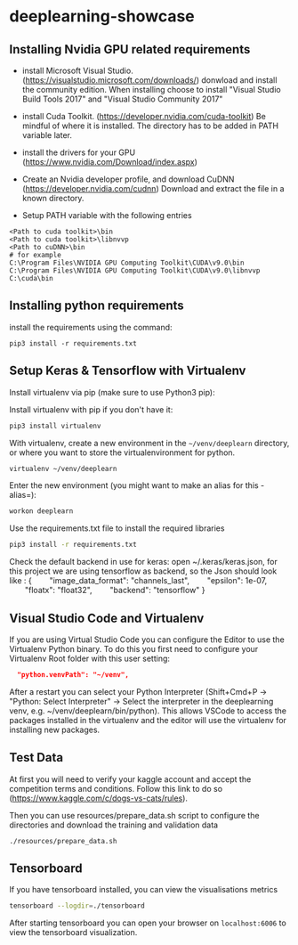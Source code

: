 # deeplearning-showcase


## Installing Nvidia GPU related requirements

- install Microsoft Visual Studio. (https://visualstudio.microsoft.com/downloads/)
  donwload and install the community edition. When installing choose to install "Visual Studio Build Tools 2017" and "Visual Studio Community 2017" 

- install Cuda Toolkit. (https://developer.nvidia.com/cuda-toolkit)
  Be mindful of where it is installed. The directory has to be added in PATH variable later.
  
- install the drivers for your GPU (https://www.nvidia.com/Download/index.aspx)

- Create an Nvidia developer profile, and download CuDNN (https://developer.nvidia.com/cudnn)
  Download and extract the file in a known directory.

- Setup PATH variable with the following entries
```
<Path to cuda toolkit>\bin
<Path to cuda toolkit>\libnvvp
<Path to cuDNN>\bin
# for example
C:\Program Files\NVIDIA GPU Computing Toolkit\CUDA\v9.0\bin
C:\Program Files\NVIDIA GPU Computing Toolkit\CUDA\v9.0\libnvvp
C:\cuda\bin
```  

## Installing python requirements 
install the requirements using the command:
```
pip3 install -r requirements.txt
```


## Setup Keras & Tensorflow with Virtualenv

Install virtualenv via pip (make sure to use Python3 pip):


Install virtualenv with pip if you don't have it:
```bash
pip3 install virtualenv
```

With virtualenv, create a new environment in the `~/venv/deeplearn` directory, or where you want to store the virtualenvironment for python.
```bash
virtualenv ~/venv/deeplearn
```

Enter the new environment (you might want to make an alias for this - alias=):
```bash
workon deeplearn
```

Use the requirements.txt file to install the required libraries
```bash
pip3 install -r requirements.txt
```
 
Check the default backend in use for keras:
open ~/.keras/keras.json, for this project we are using tensorflow as backend, so the Json should look like :
{
    "image_data_format": "channels_last",
    "epsilon": 1e-07,
    "floatx": "float32",
    "backend": "tensorflow"
}

    
## Visual Studio Code and Virtualenv
If you are using Virtual Studio Code you can configure the Editor to use the Virtualenv Python binary. To do this you first need to configure your Virtualenv Root folder with this user setting:

```json
  "python.venvPath": "~/venv",
```  

After a restart you can select your Python Interpreter (Shift+Cmd+P -> "Python: Select Interpreter" -> Select the interpreter in the deeplearning venv, e.g. ~/venv/deeplearn/bin/python). This allows VSCode to access the packages installed in the virtualenv and the editor will use the virtualenv for installing new packages.

## Test Data

At first you will need to verify your kaggle account and accept the competition terms and conditions. Follow this link to do so (https://www.kaggle.com/c/dogs-vs-cats/rules).

Then you can use resources/prepare_data.sh script to configure the directories and download the training and validation data
```
./resources/prepare_data.sh
```
## Tensorboard
If you have tensorboard installed, you can view the visualisations metrics
```bash
tensorboard --logdir=./tensorboard
```

After starting tensorboard you can open your browser on ```localhost:6006``` to view the tensorboard visualization.
